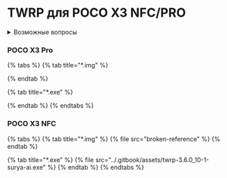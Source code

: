 # TWRP для POCO X3 NFC/PRO

<details>

<summary>Возможные вопросы</summary>

* [Как установить другое рекавери через TWRP](../inst/install-other-recovery.md)
* [Как пользоваться автоустановщиком рекавери](../inst/use-autoinstall-recovery.md)
* Что есть автоустановщик? - Это \*.exe файл.

</details>

### POCO X3 Pro <a href="#poco-x3-pro" id="poco-x3-pro"></a>

{% tabs %}
{% tab title="*.img" %}

{% endtab %}

{% tab title="*.exe" %}

{% endtab %}
{% endtabs %}



### POCO X3 NFC <a href="#poco-x3-nfc" id="poco-x3-nfc"></a>

{% tabs %}
{% tab title="*.img" %}
{% file src="broken-reference" %}
{% endtab %}

{% tab title="*.exe" %}
{% file src="../.gitbook/assets/twrp-3.6.0_10-1-surya-ai.exe" %}
{% endtab %}
{% endtabs %}
